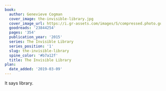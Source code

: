 ```yaml
---
book:
  author: Genevieve Cogman
  cover_image: the-invisible-library.jpg
  cover_image_url: https://i.gr-assets.com/images/S/compressed.photo.goodreads.com/books/1435561809l/23844254._SY475_.jpg
  goodreads: '23844254'
  pages: '354'
  publication_year: '2015'
  series: The Invisible Library
  series_position: '1'
  slug: the-invisible-library
  spine_color: '#b7a12f'
  title: The Invisible Library
plan:
  date_added: '2019-03-09'
---
```


It says library.
